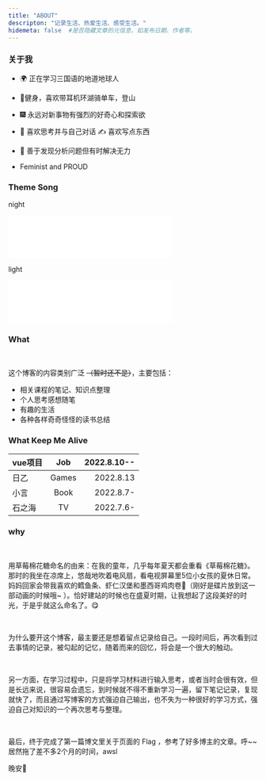 ```yaml
---
title: "ABOUT"
descripton: "记录生活、热爱生活、感受生活。"
hidemeta: false  #是否隐藏文章的元信息，如发布日期、作者等。
---
```


<h3> 关于我 </h3>


* 🌍 正在学习三国语的地道地球人 

* 💪健身，喜欢带耳机环湖骑单车，登山

* 🎆 永远对新事物有强烈的好奇心和探索欲 

* 💭 喜欢思考并与自己对话 ✍️ 喜欢写点东西

* 🧠 善于发现分析问题但有时解决无力

* Feminist and PROUD 

  

<h3>Theme Song</h3>

night

<iframe frameborder="no" border="0" marginwidth="0" marginheight="0" width=330 height=86 src="//music.163.com/outchain/player?type=2&id=22821100&auto=0&height=66"></iframe>

light

<iframe frameborder="no" border="0" marginwidth="0" marginheight="0" width=330 height=86 src="//music.163.com/outchain/player?type=2&id=1378509607&auto=0&height=66"></iframe>

  <h3>What</h3>

    <p>这个博客的内容类别广泛 <del>（暂时还不是）</del>，主要包括：</p>

  <ul>

   <li>相关课程的笔记、知识点整理</li>

   <li>个人思考感想随笔</li>

   <li>有趣的生活</li>

   <li>各种各样奇奇怪怪的读书总结</li>

  </ul>



<h3>What Keep Me Alive</h3>

| vue项目 |  Job  | 2022.8.10-- |
| :------ | :---: | ----------: |
| 日乙    | Games |   2022.8.13 |
| 小言    | Book  |   2022.8.7- |
| 石之海  |  TV   |   2022.7.6- |



  <h3>why</h3>

  <p>

   用草莓棉花糖命名的由来：在我的童年，几乎每年夏天都会重看《草莓棉花糖》。那时的我坐在凉席上，悠哉地吹着电风扇，看电视屏幕里5位小女孩的夏休日常。妈妈回家会带我喜欢的鳕鱼条、虾仁汉堡和墨西哥鸡肉卷🌯（刚好是碟片放到这一部动画的时候哦~ ）。恰好建站的时候也在盛夏时期，让我想起了这段美好的时光，于是乎就这么命名了。😋

</p>

    <p>

   为什么要开这个博客，最主要还是想着留点记录给自己。一段时间后，再次看到过去事情的记录，被勾起的记忆，随着而来的回忆，将会是一个很大的触动。

  </p>

    <p>

   另一方面，在学习过程中，只是将学习材料进行输入思考，或者当时会很有效，但是长远来说，很容易会遗忘，到时候就不得不重新学习一遍，留下笔记记录，复现就快了，而且通过写博客的方式强迫自己输出，也不失为一种很好的学习方式，强迫自己对知识的一个再次思考与整理。

  </p>

    <p>
   最后，终于完成了第一篇博文里关于页面的 Flag ，参考了好多博主的文章。呼~~居然拖了差不多2个月的时间，awsl

   晚安💙

  </p>





